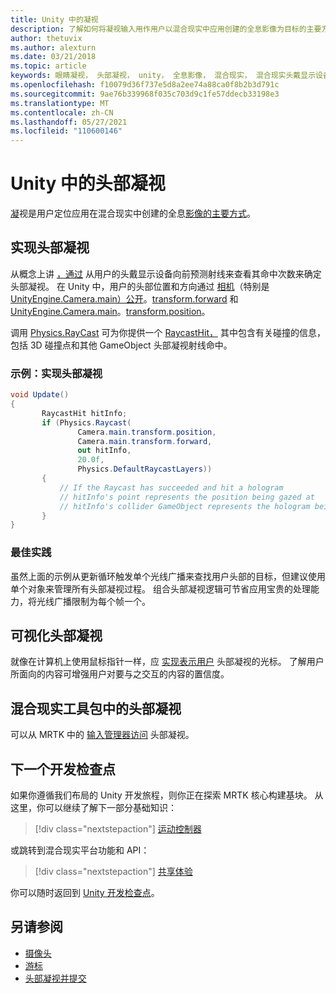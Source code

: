 ```yaml
---
title: Unity 中的凝视
description: 了解如何将凝视输入用作用户以混合现实中应用创建的全息影像为目标的主要方式。
author: thetuvix
ms.author: alexturn
ms.date: 03/21/2018
ms.topic: article
keywords: 眼睛凝视， 头部凝视， unity， 全息影像， 混合现实， 混合现实头戴显示设备， Windows 混合现实头戴显示设备， 虚拟现实头戴显示设备， MRTK， 混合现实工具包
ms.openlocfilehash: f10079d36f737e5d8a2ee74a88ca0f8b2b3d791c
ms.sourcegitcommit: 9ae76b339968f035c703d9c1fe57ddecb33198e3
ms.translationtype: MT
ms.contentlocale: zh-CN
ms.lasthandoff: 05/27/2021
ms.locfileid: "110600146"
---
```

# <a name="head-gaze-in-unity"></a>Unity 中的头部凝视

[凝](../../design/gaze-and-commit.md)视是用户定位应用在混合现实[](../../discover/hologram.md)中创建的全息[影像的主要方式](../../discover/mixed-reality.md)。

## <a name="implementing-head-gaze"></a>实现头部凝视

从概念上讲 [，通过](../../design/gaze-and-commit.md) 从用户的头戴显示设备向前预测射线来查看其命中次数来确定头部凝视。 在 Unity 中，用户的头部位置和方向通过 [相机](camera-in-unity.md)（特别是 [UnityEngine.Camera.main）公开](https://docs.unity3d.com/ScriptReference/Camera-main.html)。[transform.forward](https://docs.unity3d.com/ScriptReference/Transform-forward.html) 和 [UnityEngine.Camera.main](https://docs.unity3d.com/ScriptReference/Camera-main.html)。[transform.position](https://docs.unity3d.com/ScriptReference/Transform-position.html)。

调用 [Physics.RayCast](https://docs.unity3d.com/ScriptReference/Physics.Raycast.html) 可为你提供一个 [RaycastHit，](https://docs.unity3d.com/ScriptReference/RaycastHit.html) 其中包含有关碰撞的信息，包括 3D 碰撞点和其他 GameObject 头部凝视射线命中。

### <a name="example-implement-head-gaze"></a>示例：实现头部凝视

```cs
void Update()
{
       RaycastHit hitInfo;
       if (Physics.Raycast(
               Camera.main.transform.position,
               Camera.main.transform.forward,
               out hitInfo,
               20.0f,
               Physics.DefaultRaycastLayers))
       {
           // If the Raycast has succeeded and hit a hologram
           // hitInfo's point represents the position being gazed at
           // hitInfo's collider GameObject represents the hologram being gazed at
       }
}
```

### <a name="best-practices"></a>最佳实践

虽然上面的示例从更新循环触发单个光线广播来查找用户头部的目标，但建议使用单个对象来管理所有头部凝视过程。 组合头部凝视逻辑可节省应用宝贵的处理能力，将光线广播限制为每个帧一个。

## <a name="visualizing-head-gaze"></a>可视化头部凝视

就像在计算机上使用鼠标指针一样，应 [实现表示用户](../../design/cursors.md) 头部凝视的光标。 了解用户所面向的内容可增强用户对要与之交互的内容的置信度。

## <a name="head-gaze-in-the-mixed-reality-toolkit"></a>混合现实工具包中的头部凝视

可以从 MRTK 中的 [输入管理器访问](/windows/mixed-reality/mrtk-unity/features/input/overview) 头部凝视。

## <a name="next-development-checkpoint"></a>下一个开发检查点

如果你遵循我们布局的 Unity 开发旅程，则你正在探索 MRTK 核心构建基块。 从这里，你可以继续了解下一部分基础知识：

> [!div class="nextstepaction"]
> [运动控制器](motion-controllers-in-unity.md)

或跳转到混合现实平台功能和 API：

> [!div class="nextstepaction"]
> [共享体验](shared-experiences-in-unity.md)

你可以随时返回到 [Unity 开发检查点](unity-development-overview.md#2-core-building-blocks)。

## <a name="see-also"></a>另请参阅
* [摄像头](camera-in-unity.md)
* [游标](../../design/cursors.md)
* [头部凝视并提交](../../design/gaze-and-commit.md)